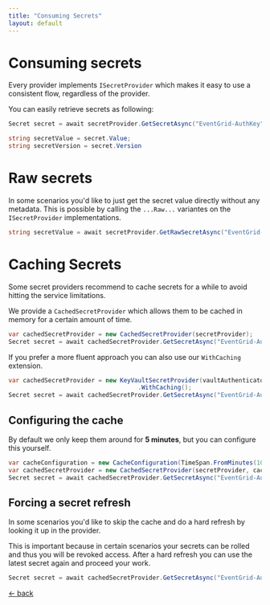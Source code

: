 ```yaml
---
title: "Consuming Secrets"
layout: default
---
```


# Consuming secrets
Every provider implements `ISecretProvider` which makes it easy to use a consistent flow, regardless of the provider.

You can easily retrieve secrets as following:

```csharp
Secret secret = await secretProvider.GetSecretAsync("EventGrid-AuthKey");

string secretValue = secret.Value;
string secretVersion = secret.Version
```

# Raw secrets
In some scenarios you'd like to just get the secret value directly without any metadata.
This is possible by calling the `...Raw...` variantes on the `ISecretProvider` implementations.

```csharp
string secretValue = await secretProvider.GetRawSecretAsync("EventGrid-AuthKey");
```

# Caching Secrets
Some secret providers recommend to cache secrets for a while to avoid hitting the service limitations.

We provide a `CachedSecretProvider` which allows them to be cached in memory for a certain amount of time.

```csharp
var cachedSecretProvider = new CachedSecretProvider(secretProvider);
Secret secret = await cachedSecretProvider.GetSecretAsync("EventGrid-AuthKey");
```

If you prefer a more fluent approach you can also use our `WithCaching` extension.

```csharp
var cachedSecretProvider = new KeyVaultSecretProvider(vaultAuthenticator, vaultConfiguration)
                                    .WithCaching();
Secret secret = await cachedSecretProvider.GetSecretAsync("EventGrid-AuthKey");
```

## Configuring the cache
By default we only keep them around for **5 minutes**, but you can configure this yourself.

```csharp
var cacheConfiguration = new CacheConfiguration(TimeSpan.FromMinutes(10)); // Optional: Default is 5 min
var cachedSecretProvider = new CachedSecretProvider(secretProvider, cacheConfiguration);
Secret secret = await cachedSecretProvider.GetSecretAsync("EventGrid-AuthKey");
```

## Forcing a secret refresh
In some scenarios you'd like to skip the cache and do a hard refresh by looking it up in the provider.

This is important because in certain scenarios your secrets can be rolled and thus you will be revoked access.
After a hard refresh you can use the latest secret again and proceed your work.

```csharp
Secret secret = await cachedSecretProvider.GetSecretAsync("EventGrid-AuthKey", ignoreCache: true);
```

[&larr; back](/)
